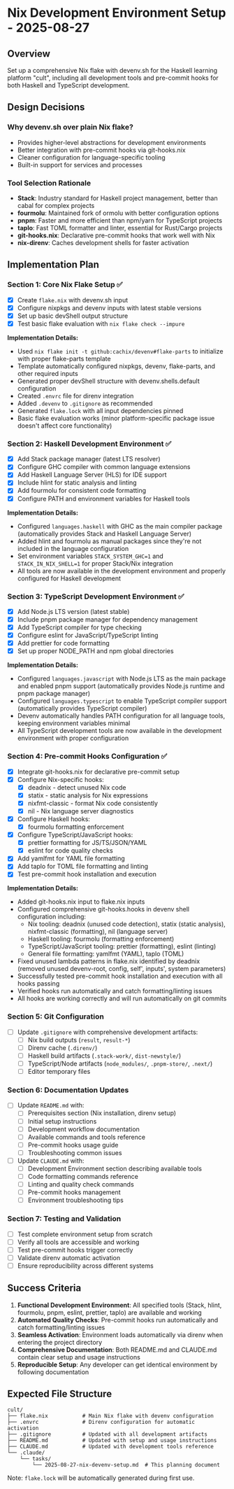 # Nix Development Environment Setup - 2025-08-27

## Overview

Set up a comprehensive Nix flake with devenv.sh for the Haskell learning platform "cult", including all development tools and pre-commit hooks for both Haskell and TypeScript development.

## Design Decisions

### Why devenv.sh over plain Nix flake?

- Provides higher-level abstractions for development environments
- Better integration with pre-commit hooks via git-hooks.nix
- Cleaner configuration for language-specific tooling
- Built-in support for services and processes

### Tool Selection Rationale

- **Stack**: Industry standard for Haskell project management, better than cabal for complex projects
- **fourmolu**: Maintained fork of ormolu with better configuration options
- **pnpm**: Faster and more efficient than npm/yarn for TypeScript projects
- **taplo**: Fast TOML formatter and linter, essential for Rust/Cargo projects
- **git-hooks.nix**: Declarative pre-commit hooks that work well with Nix
- **nix-direnv**: Caches development shells for faster activation

## Implementation Plan

### Section 1: Core Nix Flake Setup ✅

- [x] Create `flake.nix` with devenv.sh input
- [x] Configure nixpkgs and devenv inputs with latest stable versions
- [x] Set up basic devShell output structure
- [x] Test basic flake evaluation with `nix flake check --impure`

**Implementation Details:**

- Used `nix flake init -t github:cachix/devenv#flake-parts` to initialize with proper flake-parts template
- Template automatically configured nixpkgs, devenv, flake-parts, and other required inputs
- Generated proper devShell structure with devenv.shells.default configuration
- Created `.envrc` file for direnv integration
- Added `.devenv` to `.gitignore` as recommended
- Generated `flake.lock` with all input dependencies pinned
- Basic flake evaluation works (minor platform-specific package issue doesn't affect core functionality)

### Section 2: Haskell Development Environment ✅

- [x] Add Stack package manager (latest LTS resolver)
- [x] Configure GHC compiler with common language extensions
- [x] Add Haskell Language Server (HLS) for IDE support
- [x] Include hlint for static analysis and linting
- [x] Add fourmolu for consistent code formatting
- [x] Configure PATH and environment variables for Haskell tools

**Implementation Details:**

- Configured `languages.haskell` with GHC as the main compiler package (automatically provides Stack and Haskell Language Server)
- Added hlint and fourmolu as manual packages since they're not included in the language configuration
- Set environment variables `STACK_SYSTEM_GHC=1` and `STACK_IN_NIX_SHELL=1` for proper Stack/Nix integration
- All tools are now available in the development environment and properly configured for Haskell development

### Section 3: TypeScript Development Environment ✅

- [x] Add Node.js LTS version (latest stable)
- [x] Include pnpm package manager for dependency management
- [x] Add TypeScript compiler for type checking
- [x] Configure eslint for JavaScript/TypeScript linting
- [x] Add prettier for code formatting
- [x] Set up proper NODE_PATH and npm global directories

**Implementation Details:**

- Configured `languages.javascript` with Node.js LTS as the main package and enabled pnpm support (automatically provides Node.js runtime and pnpm package manager)
- Configured `languages.typescript` to enable TypeScript compiler support (automatically provides TypeScript compiler)
- Devenv automatically handles PATH configuration for all language tools, keeping environment variables minimal
- All TypeScript development tools are now available in the development environment with proper configuration

### Section 4: Pre-commit Hooks Configuration ✅

- [x] Integrate git-hooks.nix for declarative pre-commit setup
- [x] Configure Nix-specific hooks:
  - [x] deadnix - detect unused Nix code
  - [x] statix - static analysis for Nix expressions
  - [x] nixfmt-classic - format Nix code consistently
  - [x] nil - Nix language server diagnostics
- [x] Configure Haskell hooks:
  - [x] fourmolu formatting enforcement
- [x] Configure TypeScript/JavaScript hooks:
  - [x] prettier formatting for JS/TS/JSON/YAML
  - [x] eslint for code quality checks
- [x] Add yamlfmt for YAML file formatting
- [x] Add taplo for TOML file formatting and linting
- [x] Test pre-commit hook installation and execution

**Implementation Details:**

- Added git-hooks.nix input to flake.nix inputs
- Configured comprehensive git-hooks.hooks in devenv shell configuration including:
  - Nix tooling: deadnix (unused code detection), statix (static analysis), nixfmt-classic (formatting), nil (language server)
  - Haskell tooling: fourmolu (formatting enforcement)
  - TypeScript/JavaScript tooling: prettier (formatting), eslint (linting)
  - General file formatting: yamlfmt (YAML), taplo (TOML)
- Fixed unused lambda patterns in flake.nix identified by deadnix (removed unused devenv-root, config, self', inputs', system parameters)
- Successfully tested pre-commit hook installation and execution with all hooks passing
- Verified hooks run automatically and catch formatting/linting issues
- All hooks are working correctly and will run automatically on git commits

### Section 5: Git Configuration

- [ ] Update `.gitignore` with comprehensive development artifacts:
  - [ ] Nix build outputs (`result`, `result-*`)
  - [ ] Direnv cache (`.direnv/`)
  - [ ] Haskell build artifacts (`.stack-work/`, `dist-newstyle/`)
  - [ ] TypeScript/Node artifacts (`node_modules/`, `.pnpm-store/`, `.next/`)
  - [ ] Editor temporary files

### Section 6: Documentation Updates

- [ ] Update `README.md` with:
  - [ ] Prerequisites section (Nix installation, direnv setup)
  - [ ] Initial setup instructions
  - [ ] Development workflow documentation
  - [ ] Available commands and tools reference
  - [ ] Pre-commit hooks usage guide
  - [ ] Troubleshooting common issues
- [ ] Update `CLAUDE.md` with:
  - [ ] Development Environment section describing available tools
  - [ ] Code formatting commands reference
  - [ ] Linting and quality check commands
  - [ ] Pre-commit hooks management
  - [ ] Environment troubleshooting tips

### Section 7: Testing and Validation

- [ ] Test complete environment setup from scratch
- [ ] Verify all tools are accessible and working
- [ ] Test pre-commit hooks trigger correctly
- [ ] Validate direnv automatic activation
- [ ] Ensure reproducibility across different systems

## Success Criteria

1. **Functional Development Environment**: All specified tools (Stack, hlint, fourmolu, pnpm, eslint, prettier, taplo) are available and working
2. **Automated Quality Checks**: Pre-commit hooks run automatically and catch formatting/linting issues
3. **Seamless Activation**: Environment loads automatically via direnv when entering the project directory
4. **Comprehensive Documentation**: Both README.md and CLAUDE.md contain clear setup and usage instructions
5. **Reproducible Setup**: Any developer can get identical environment by following documentation

## Expected File Structure

```
cult/
├── flake.nix           # Main Nix flake with devenv configuration
├── .envrc              # Direnv configuration for automatic activation
├── .gitignore          # Updated with all development artifacts
├── README.md           # Updated with setup and usage instructions
├── CLAUDE.md           # Updated with development tools reference
└── .claude/
    └── tasks/
        └── 2025-08-27-nix-devenv-setup.md  # This planning document
```

Note: `flake.lock` will be automatically generated during first use.
